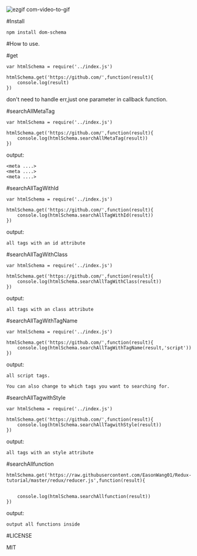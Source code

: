


![ezgif com-video-to-gif](https://cloud.githubusercontent.com/assets/11001914/15268411/4341bbe4-1a10-11e6-8123-263156a1e072.gif)


#Install

```
npm install dom-schema
```


#How to use.

#get

```
var htmlSchema = require('../index.js')

htmlSchema.get('https://github.com/',function(result){
	console.log(result)
})
```
don't need to handle err,just one parameter in callback function. 

#searchAllMetaTag

```
var htmlSchema = require('../index.js')

htmlSchema.get('https://github.com/',function(result){
	console.log(htmlSchema.searchAllMetaTag(result))
})
```
output:
```
<meta ....>
<meta ....>
<meta ....>
```

#searchAllTagWithId

```
var htmlSchema = require('../index.js')

htmlSchema.get('https://github.com/',function(result){
	console.log(htmlSchema.searchAllTagWithId(result))
})

```
output:
```
all tags with an id attribute
```

#searchAllTagWithClass

```
var htmlSchema = require('../index.js')

htmlSchema.get('https://github.com/',function(result){
	console.log(htmlSchema.searchAllTagWithClass(result))
})
```

output:
```
all tags with an class attribute
```


#searchAllTagWithTagName

```
var htmlSchema = require('../index.js')

htmlSchema.get('https://github.com/',function(result){
	console.log(htmlSchema.searchAllTagWithTagName(result,'script'))
})
```

output:

```
all script tags.

You can also change to which tags you want to searching for.
```


#searchAllTagwithStyle

```
var htmlSchema = require('../index.js')

htmlSchema.get('https://github.com/',function(result){
	console.log(htmlSchema.searchAllTagwithStyle(result))
})
```

output:
```
all tags with an style attribute
```


#searchAllfunction
```
htmlSchema.get('https://raw.githubusercontent.com/EasonWang01/Redux-tutorial/master/redux/reducer.js',function(result){


	console.log(htmlSchema.searchAllfunction(result))
})
```

output:
```
output all functions inside
```

#LICENSE


MIT
